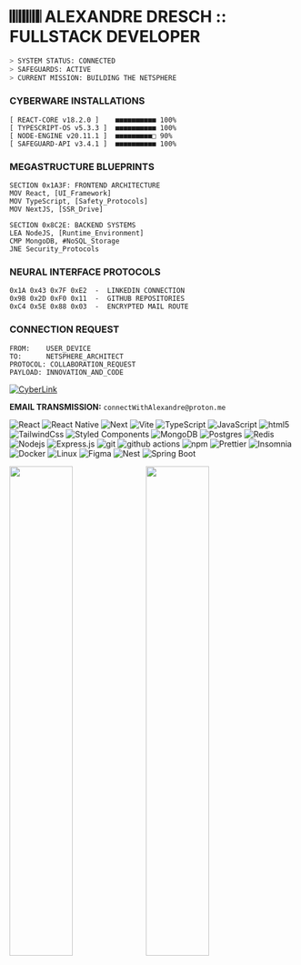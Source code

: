 <h1 align="left"> 
  𝄃𝄃𝄂𝄂𝄀𝄁𝄃𝄂𝄂𝄃
  ALEXANDRE DRESCH :: FULLSTACK DEVELOPER
</h1>

```bash
> SYSTEM STATUS: CONNECTED
> SAFEGUARDS: ACTIVE
> CURRENT MISSION: BUILDING THE NETSPHERE
```

### CYBERWARE INSTALLATIONS

```terminal
[ REACT-CORE v18.2.0 ]    ■■■■■■■■■■ 100% 
[ TYPESCRIPT-OS v5.3.3 ]  ■■■■■■■■■■ 100%
[ NODE-ENGINE v20.11.1 ]  ■■■■■■■■■□ 90%
[ SAFEGUARD-API v3.4.1 ]  ■■■■■■■■■■ 100%
```

### MEGASTRUCTURE BLUEPRINTS

```assembly
SECTION 0x1A3F: FRONTEND ARCHITECTURE
MOV React, [UI_Framework]
MOV TypeScript, [Safety_Protocols]
MOV NextJS, [SSR_Drive]

SECTION 0x8C2E: BACKEND SYSTEMS
LEA NodeJS, [Runtime_Environment]
CMP MongoDB, #NoSQL_Storage
JNE Security_Protocols
```

### NEURAL INTERFACE PROTOCOLS

```hex
0x1A 0x43 0x7F 0xE2  -  LINKEDIN CONNECTION
0x9B 0x2D 0xF0 0x11  -  GITHUB REPOSITORIES
0xC4 0x5E 0x88 0x03  -  ENCRYPTED MAIL ROUTE
```

### CONNECTION REQUEST

```network-packet
FROM:    USER_DEVICE
TO:      NETSPHERE_ARCHITECT
PROTOCOL: COLLABORATION_REQUEST
PAYLOAD: INNOVATION_AND_CODE
```

<p><a href="https://www.linkedin.com/in/alexandre-dresch/" target="_blank" rel="noreferrer"><img src="https://img.shields.io/badge/-INITIATE_HANDSHAKE-0A66C2?style=for-the-badge&amp;logo=linkedin&amp;logoColor=white" alt="CyberLink"></a></p>
<p><strong>EMAIL TRANSMISSION:</strong> <code>connectWithAlexandre@proton.me</code></p>

<p>
  <img alt="React" src="https://img.shields.io/badge/-React-45b8d8?style=flat-square&logo=react&logoColor=white" />
  <img alt="React Native" src="https://img.shields.io/badge/React_Native-20232A?style=for-the-square&logo=react&logoColor=61DAFB" />
  <img alt="Next" src="https://img.shields.io/badge/Next-black?style=for-the-square&logo=next.js&logoColor=white" />
<img alt="Vite" src="https://img.shields.io/badge/vite-%23646CFF.svg?style=for-the-square&logo=vite&logoColor=white" />
  <img alt="TypeScript" src="https://img.shields.io/badge/-TypeScript-007ACC?style=flat-square&logo=typescript&logoColor=white" />
  <img alt="JavaScript" src="https://img.shields.io/badge/JavaScript-F7DF1E?style=for-the-square&logo=javascript&logoColor=white" />
    <img alt="html5" src="https://img.shields.io/badge/-HTML5-E34F26?style=flat-square&logo=html5&logoColor=white" />
  <img alt="TailwindCss" src="https://img.shields.io/badge/Tailwind_CSS-38B2AC?style=for-the-square&logo=tailwind-css&logoColor=white" />
  <img alt="Styled Components" src="https://img.shields.io/badge/-Styled_Components-db7092?style=flat-square&logo=styled-components&logoColor=white" />
    <img alt="MongoDB" src="https://img.shields.io/badge/-MongoDB-13aa52?style=flat-square&logo=mongodb&logoColor=white" />
<img alt="Postgres" src="https://img.shields.io/badge/postgres-%23316192.svg?style=for-the-square&logo=postgresql&logoColor=white" />
   <img alt="Redis" src="https://img.shields.io/badge/Redis-D9281A?style=for-the-square&logo=redis&logoColor=white" />
  <img alt="Nodejs" src="https://img.shields.io/badge/-Nodejs-43853d?style=flat-square&logo=Node.js&logoColor=white" />
  <img alt="Express.js" src="https://img.shields.io/badge/Express.js-404D59?style=for-the-square&logo=express&logoColor=white" />
  <img alt="git" src="https://img.shields.io/badge/-Git-F05032?style=flat-square&logo=git&logoColor=white" />
    <img alt="github actions" src="https://img.shields.io/badge/-Github_Actions-2088FF?style=flat-square&logo=github-actions&logoColor=white" />
  <img alt="npm" src="https://img.shields.io/badge/-NPM-CB3837?style=flat-square&logo=npm&logoColor=white" />
  <img alt="Prettier" src="https://img.shields.io/badge/-Prettier-F7B93E?style=flat-square&logo=prettier&logoColor=white" />
   <img alt="Insomnia" src="https://img.shields.io/badge/-Insomnia-5849BE?style=flat-square&logo=insomnia&logoColor=white" />
  <img alt="Docker" src="https://img.shields.io/badge/-Docker-46a2f1?style=flat-square&logo=docker&logoColor=white" />
<img alt="Linux" src="https://img.shields.io/badge/Linux-E34F26?style=for-the-square&logo=linux&logoColor=white" />
<img alt="Figma" src="https://img.shields.io/badge/figma-%23F24E1E.svg?style=for-the-square&logo=figma&logoColor=white" />
  <img alt="Nest" src="https://img.shields.io/badge/nestjs-%23E0234E.svg?style=for-the-square&logo=nestjs&logoColor=white" />
<img alt="Spring Boot" src="https://img.shields.io/badge/Spring_Boot-F2F4F9?style=for-the-square&logo=spring-boot" />
</p>
<div width="100%">
<img align="left" width="47%" src="https://github-readme-stats.vercel.app/api?username=AlexandreDresch&show_icons=true&theme=light" />
<img align="left" width="47%" src="https://github-readme-stats.vercel.app/api/top-langs/?username=AlexandreDresch&layout=compact" /> 
</div>
